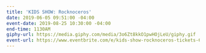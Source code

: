 ```yaml
---
title: 'KIDS SHOW: Rocknoceros'
date: 2019-06-05 09:51:00 -04:00
event-date: 2019-08-25 10:30:00 -04:00
end-time: 1130AM
giphy-url: https://media.giphy.com/media/3o6Zt8kkO1pwHOjLeU/giphy.gif
event-url: https://www.eventbrite.com/e/kids-show-rocknoceros-tickets-62990153244
---
```


